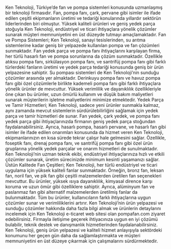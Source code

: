 Ken Teknoloji, Türkiye’de fan ve pompa sistemleri konusunda uzmanlaşmış bir teknoloji firmasıdır. Fan, pompa fanı, çark, pervane gibi isimler ile ifade edilen çeşitli ekipmanların üretimi ve tedariği konularında yıllardır sektörün liderlerinden biri olmuştur. Yüksek kaliteli ürünleri ve geniş yedek parça stoğuyla Ken Teknoloji, endüstriyel ve ticari ihtiyaçlara yönelik çözümler sunarak müşteri memnuniyetini en üst düzeyde tutmayı amaçlamaktadır. 
Fan ve Pompa Sistemleri;
Ken Teknoloji, sanayi tesislerinden, su arıtma sistemlerine kadar geniş bir yelpazede kullanılan pompa ve fan çözümleri sunmaktadır. Fan yedek parça ve pompa fanı ihtiyaçlarını karşılayan firma, her türlü hasarlı fan ve pompa sorunlarına da çözüm sunmaktadır. Özellikle atıksu pompa fanı, sirkülasyon pompa fanı, ve santrifüj pompa fanı gibi farklı türlerdeki fanların üretimi ve yedek parça tedariği konusunda geniş bir ürün yelpazesine sahiptir.
Su pompası sistemleri de Ken Teknoloji’nin sunduğu çözümler arasında yer almaktadır. Derinkuyu pompa fanı ve havuz pompa fanı gibi özel çözümlerle birlikte kademeli pompa fanı gibi farklı ihtiyaçlara yönelik ürünler de mevcuttur. Yüksek verimlilik ve dayanıklılık özellikleriyle öne çıkan bu ürünler, uzun ömürlü kullanım ve düşük bakım maliyetleri sunarak müşterilerin işletme maliyetlerini minimize etmektedir.
Yedek Parça ve Tamir Hizmetleri;
Ken Teknoloji, sadece yeni ürünler sunmakla kalmaz, aynı zamanda mevcut sistemlerin sürdürülebilirliğini sağlamak için yedek parça ve tamir hizmetleri de sunar. Fan yedek, çark yedek, ve pompa fanı yedek parça gibi ihtiyaçlarınızda firmanın geniş yedek parça stoğundan faydalanabilirsiniz. Ayrıca, hasarlı pompa, hasarlı pervane, ve hasarlı fan gibi isimler ile ifade edilen onarımları konusunda da hizmet veren Ken Teknoloji, ekipmanlarınızın en kısa sürede tekrar çalışır hale gelmesini sağlar.
Özellikle, foseptik fanı, drenaj pompa fanı, ve santrifüj pompa fanı gibi özel ürün gruplarına yönelik yedek parçalar ve onarım hizmetleri de sunulmaktadır. Ken Teknoloji’nin uzman teknik ekibi, endüstriyel ihtiyaçlarınıza hızlı ve etkili çözümler sunarak, üretim sürecinizde minimum kesinti yaşamanızı sağlar.
Üstün Kalitede Fan Çeşitleri;
Ken Teknoloji, her türlü endüstriyel ve ticari uygulama için yüksek kaliteli fanlar sunmaktadır. Örneğin, bronz fan, leksan fan, noril fan, ve pik fan gibi çeşitli malzemelerden üretilen fan seçenekleri mevcuttur. Bu ürünler, yüksek ısıya dayanıklılık, kimyasal dirence karşı koruma ve uzun ömür gibi özelliklere sahiptir. Ayrıca, alüminyum fan ve paslanmaz fan gibi alternatif malzemelerden üretilmiş fanlar da bulunmaktadır. Tüm bu ürünler, kullanıcıların farklı ihtiyaçlarına uygun çözümler sunar ve verimliliklerini artırır.
Ken Teknoloji’nin ürün yelpazesi ve sunduğu çözümler hakkında daha fazla bilgi almak ve ürünlerin detaylarını incelemek için Ken Teknoloji e-ticaret web sitesi olan pompafan.com ziyaret edebilirsiniz. Firmayla iletişime geçerek ihtiyacınıza uygun en iyi çözümü bulabilir, teknik destek ve danışmanlık hizmetlerinden faydalanabilirsiniz.
Ken Teknoloji, geniş ürün yelpazesi ve kaliteli hizmet anlayışıyla sektördeki konumunu her geçen gün daha da sağlamlaştırmakta ve müşteri memnuniyetini en üst düzeye çıkarmak için çalışmalarını sürdürmektedir.
